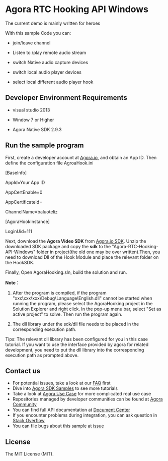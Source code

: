 # Agora RTC Hooking API Windows

The current demo is mainly written for heroes

With this sample Code you can:

- join/leave channel

- Listen to /play remote audio stream

- switch Native audio capture devices

- switch local audio player devices

- select local different audio player hook

## Developer Environment Requirements

- visual studio 2013

- Window 7 or Higher

- Agora Native SDK 2.9.3

## Run the sample program
First, create a developer account at [Agora.io](https://dashboard.agora.io/signin/), and obtain an App ID. Then define the configuration file AgroaHook.ini

[BaseInfo]

AppId=Your App ID

AppCertEnable=0

AppCertificateId=

ChannelName=baluoteliz

[AgoraHookInstance]

LoginUid=111


Next, download the **Agora Video SDK** from [Agora.io SDK](https://docs.agora.io/en/Agora%20Platform/downloads). Unzip the downloaded SDK package and copy the **sdk** to the "Agora-RTC-Hooking-API-Windows" folder in project(the old one may be over written).Then, you need to download Dll of the Hook Module and place the relevant folder on the HookSDK.

Finally, Open AgoraHooking.sln, build the solution and run.

**Note：**

  1. After the program is compiled, if the program "xxx\xxx\xxx\Debug\Language\English.dll" cannot be started when running the program, 
      please select the AgoraHooking project in the Solution Explorer and right click. In the pop-up menu bar, select "Set as active project" to solve. Then run the program again.
  
  2. The dll library under the sdk/dll file needs to be placed in the corresponding execution path.
  
  Tips: The relevant dll library has been configured for you in this case tutorial. If you want to use the interface provided by agora for related development, you need to put the dll library into the corresponding execution path as prompted above.

## Contact us

- For potential issues, take a look at our [FAQ](https://docs.agora.io/en/faq) first
- Dive into [Agora SDK Samples](https://github.com/AgoraIO) to see more tutorials
- Take a look at [Agora Use Case](https://github.com/AgoraIO-usecase) for more complicated real use case
- Repositories managed by developer communities can be found at [Agora Community](https://github.com/AgoraIO-Community)
- You can find full API documentation at [Document Center](https://docs.agora.io/en/)
- If you encounter problems during integration, you can ask question in [Stack Overflow](https://stackoverflow.com/questions/tagged/agora.io)
- You can file bugs about this sample at [issue](https://github.com/AgoraIO/Advanced-Video/issues)


## License

The MIT License (MIT).











     


